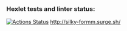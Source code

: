 ### Hexlet tests and linter status:
[![Actions Status](https://github.com/EkaterinaBardanova/layout-designer-project-56/workflows/hexlet-check/badge.svg)](https://github.com/EkaterinaBardanova/layout-designer-project-56/actions)
http://silky-formm.surge.sh/
